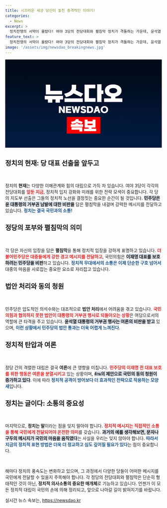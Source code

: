 ```yaml
---
title: 시끄러운 세상 당신이 놓친 충격적인 이야기!
categories:
  - News
excerpt: >
  정치전쟁의 서막이 올랐다! 여야 3당의 전당대회와 펼침막 정치가 격돌하는 가운데, 윤석열 대통령의 거부권 남발과 검찰 독재 논란이 중심에 있다. 이 뜨거운 시기에 각 당의 전략과 민심을 파헤쳐보자!
feature_text: >
  정치전쟁의 서막이 올랐다! 여야 3당의 전당대회와 펼침막 정치가 격돌하는 가운데, 윤석열 대통령의 거부권 남발과 검찰 독재 논란이 중심에 있다. 이 뜨거운 시기에 각 당의 전략과 민심을 파헤쳐보자!
image: '/assets/img/newsdao_breakingnews.jpg'
---
```


<p><img src="/assets/img/newsdao_breakingnews.jpg" alt="implanttips 속보" /></p>

<h2 data-ke-size="size26">정치의 현재: 당 대표 선출을 앞두고</h2>

<p data-ke-size="size16">&nbsp;</p>

<p>정치의 <b>현재</b>는 다양한 이해관계와 힘의 대립으로 가득 차 있습니다. 여야 3당이 각각의 전당대회를 <b><span style="color: #ee2323;">앞둔 지금</span></b>, 정치적 입지 강화와 미래를 위한 전략 모색이 중요합니다. 각 당의 지도부 선출은 그들의 정치적 노선을 결정짓는 중요한 순간이 될 것입니다. <b><span style="background-color: #21538527;">민주당은 윤 대통령의 거부권 남발에 대한 비판을</span></b> 담은 펼침막을 내걸며 강력한 메시지를 전달하고 있습니다. <b><span style="color: #1a5490;">정치는 결국 국민과의 소통!</span></b></p>

<h2 data-ke-size="size26">정당의 포부와 펼침막의 의미</h2>

<p data-ke-size="size16">&nbsp;</p>

<p>각 당은 자신의 입장을 담은 <b>펼침막</b>을 통해 정치적 입장을 강하게 표명하고 있습니다. <b><span style="color: #ee2323;">더불어민주당은 대중들에게 강한 경고 메시지를 전달하고</span></b>, 국민의힘은 <b><span style="background-color: #21538527;">이재명 대표를 보호하려는 민주당을 비판</span></b>하고 있습니다. <b><span style="color: #1a5490;">정치적 무대에서의 소통은 이제 단순한 구호 넘어서</span></b> 대중의 마음을 사로잡는 중요한 요소로 자리잡고 있습니다.</p>

<h2 data-ke-size="size26">법안 처리와 동의 청원</h2>

<p data-ke-size="size16">&nbsp;</p>

<p>민주당은 압도적인 의석수와는 대조적으로 <b>법안 처리</b>에서 어려움을 겪고 있습니다. <b><span style="color: #ee2323;">국민의힘과 협의하지 못한 법안이 대통령의 거부권 행사로 되돌아오는 상황</span></b>은 여당으로서의 역할에 큰 타격을 주고 있습니다. <b><span style="background-color: #21538527;">윤석열 대통령의 거부권 행사는 여론의 비판을 받고</span></b> 있으며, <b><span style="color: #1a5490;">이런 상황에서 민주당의 법안 통과는 더욱 어렵게 느껴진다</span></b>. </p>

<h2 data-ke-size="size26">정치적 탄압과 여론</h2>

<p data-ke-size="size16">&nbsp;</p>

<p>정당 간의 격렬한 대립은 결국 <b>여론</b>에 큰 영향을 미칩니다. <b><span style="color: #ee2323;">민주당의 이재명 전 대표 보호를 위한 행동은 여론을 분열시키고</span></b> 있는 상황이며, <b><span style="background-color: #21538527;">ค้าน의 제안으로 국민의 동의 청원이 증가하고 있다</span></b>. 이에 따라 <b><span style="color: #1a5490;">정치적 공격이 방어보다 더 효과적인 전략으로 작용하는 모양새</span></b>입니다.</p>

<h2 data-ke-size="size26">정치는 글이다: 소통의 중요성</h2>

<p data-ke-size="size16">&nbsp;</p>

<p>마지막으로, <b>정치는 말</b>이라는 점을 잊지 말아야 합니다. <b><span style="color: #ee2323;">정치적 메시지는 직접적인 소통을 통해 국민에게 전달되어야 온전한 의미</span></b>를 갖습니다. <b><span style="background-color: #21538527;">과거의 예를 생각해보면, 문자나 구두의 메시지가 국민의 마음을 움직였다</span></b>는 사실을 우리는 잊지 않아야 합니다. <b><span style="color: #1a5490;">따라서 지금의 정치적 표현 방법은 더욱 더 정교하고 심도 깊어질 필요가 있다</span></b>는 점이 중요합니다.</p>

<p data-ke-size="size16">&nbsp;</p>

<p>해마다 정치의 풍속도는 변화하고 있으며, 그 과정에서 다양한 당들이 어떠한 메시지를 국민에게 전달할 수 있을지 주목해야 합니다. 각 정당의 전당대회와 펼침막은 단순히 형태적인 것이 아닌, <b>정치적 의사소통의 중요한 매개체</b>로 기능하고 있습니다. 언젠가 이 모든 정치적 대립이 국민의 손에 의해 정리되고, 앞으로 나아갈 길이 밝혀지기를 바랍니다.</p>
실시간 뉴스 속보는, <a href="https://newsdao.kr" rel="dofollow">https://newsdao.kr</a>


